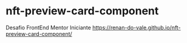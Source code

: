 # nft-preview-card-component
 Desafio FrontEnd Mentor Iniciante https://renan-do-vale.github.io/nft-preview-card-component/
